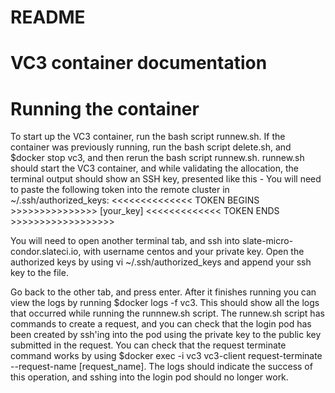 # README

# VC3 container documentation 

# Running the container
To start up the VC3 container, run the bash script runnew.sh. If the container was previously running, run the bash script delete.sh, and $docker stop vc3, and then rerun the bash script runnew.sh. runnew.sh should start the VC3 container, and while validating the allocation, the terminal output should show an SSH key, presented like this - 
You will need to paste the following token into the remote cluster in ~/.ssh/authorized_keys:
<<<<<<<<<<<<<< TOKEN BEGINS >>>>>>>>>>>>>>>
[your_key]
<<<<<<<<<<<<< TOKEN ENDS >>>>>>>>>>>>>>>>>>

You will need to open another terminal tab, and ssh into slate-micro-condor.slateci.io, with username centos and your private key. Open the authorized keys by using vi ~/.ssh/authorized_keys and append your ssh key to the file. 

Go back to the other tab, and press enter. After it finishes running you can view the logs by running $docker logs -f vc3. This should show all the logs that occurred while running the runnnew.sh script. The runnew.sh script has commands to create a request, and you can check that the login pod has been created by ssh'ing into the pod using the private key to the public key submitted in the request. You can check that the request terminate command works by using $docker exec -i vc3 vc3-client request-terminate --request-name [request_name]. The logs should indicate the success of this operation, and sshing into the login pod should no longer work. 


